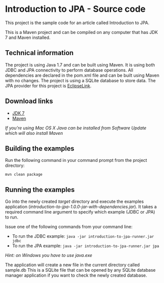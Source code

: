 Introduction to JPA - Source code
=================================

This project is the sample code for an article called Introduction to JPA.

This is a Maven project and can be compiled on any computer that
has JDK 7 and Maven installed.

Technical information
---------------------

The project is using Java 1.7 and can be built using Maven. It is using both JDBC and JPA connectivity to perform
database operations. All dependencies are declared in the pom.xml file and can be built using Maven with no
changes.
The project is using a SQLite database to store data.
The JPA provider for this project is [EclipseLink](http://www.eclipse.org/eclipselink).

Download links
--------------

- [JDK 7](http://www.oracle.com/technetwork/java/javase/downloads/index.html)
- [Maven](http://maven.apache.org/download.cgi)

*If you're using Mac OS X Java can be installed from Software Update which will also install Maven*

Building the examples
---------------------

Run the following command in your command prompt from the project directory:

`mvn clean package`

Running the examples
--------------------

Go into the newly created *target* directory and execute the examples application (*introduction-to-jpa-1.0.0-jar-with-dependencies.jar*).
It takes a required command line argument to specify which example (JDBC or JPA) to run.

Issue one of the following commands from your command line:

- To run the JDBC example: `java -jar introduction-to-jpa-runner.jar jdbc`
- To run the JPA example: `java -jar introduction-to-jpa-runner.jar jpa`

*Hint: on Windows you have to use java.exe*

The application will create a new file in the current directory called sample.db
This is a SQLite file that can be opened by any SQLite database manager application if you want to check the newly created database.
